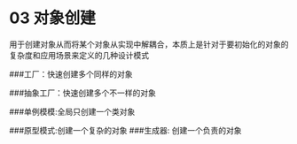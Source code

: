 # 03 对象创建 
用于创建对象从而将某个对象从实现中解耦合，本质上是针对于要初始化的对象的复杂度和应用场景来定义的几种设计模式

###工厂：快速创建多个同样的对象
  
###抽象工厂：快速创建多个不一样的对象

###单例模模:全局只创建一个类对象

###原型模式:创建一个复杂的对象
###生成器: 创建一个负责的对象